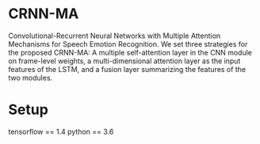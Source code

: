 # CRNN-MA
Convolutional-Recurrent Neural Networks with Multiple Attention Mechanisms for Speech Emotion Recognition. We set three strategies for the proposed CRNN-MA: A multiple self-attention layer in the CNN module on frame-level weights, a multi-dimensional attention layer as the input features of the LSTM, and a fusion layer summarizing the features of the two modules. 

# Setup
tensorflow == 1.4
python == 3.6

